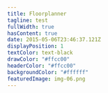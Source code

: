```yaml
---
title: Floorplanner
tagline: test
fullWidth: true
hasContent: true
date: 2015-05-06T23:46:37.121Z
displayPosition: 1
textColor: text-black
drawColor: "#ffcc00"
headerColor: "#ffcc00"
backgroundColor: "#ffffff"
featuredImage: img-06.png
---
```

